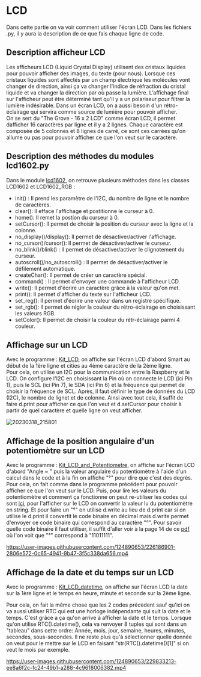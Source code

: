 # LCD
Dans cette partie on va voir comment utiliser l'écran LCD. Dans les fichiers .py, il y aura la description de ce que fais chaque ligne de code.                                   

## Description afficheur LCD                                                     

Les afficheurs LCD (Liquid Crystal Display) utilisent des cristaux liquides pour pouvoir afficher des images, du texte (pour nous). Lorsque ces cristaux liquides sont affectés par un champ électrique les molécules vont changer de direction, ainsi ça va changer l'indice de réfraction du cristal liquide et va changer la direction par où passe la lumière. L'affichage final sur l'afficheur peut être déterminé tant qu'il y a un polariseur pour filtrer la lumière indésirable. Dans un écran LCD, on a aussi besoin d'un rétro-éclairage qui servira comme source de lumière pour pouvoir afficher.                                                      
On se sert du "The Grove - 16 x 2 LCD" comme écran LCD, il permet dafficher 16 caractères par ligne et il y a 2 lignes. Chaque caractère est composée de 5 colonnes et 8 lignes de carré, ce sont ces carrées qu'on allume ou pas pour pouvoir afficher ce que l'on veut sur le caractère.

## Description des méthodes du modules lcd1602.py                                             
Dans le module [lcd1602](lcd1602.py), on retrouve plusieurs méthodes dans les classes LCD1602 et LCD1602_RGB :
- init() : Il prend les paramètre de l'I2C, du nombre de ligne et le nombre de caractères.
- clear(): Il efface l'affichage et postitionne le curseur à 0.
- home(): Il remet la postion du curseur à 0.
- setCursor(): Il permet de choisir la position du curseur avec la ligne et la colonne.
- no_display()/display(): Il permet de désactiver/activer l'affichage.
- no_cursor()/cursor(): Il permet de désactiver/activer le curseur.
- no_blink()/blink() : Il permet de désactiver/activer le clignotement du curseur.
- autoscroll()/no_autoscroll() : Il permet de désactiver/activer le défilement automatique.     
- createChar(): Il permet de créer un caractère spécial.
- command() : Il permet d'envoyer une commande à l'afficheur LCD.
- write():  Il permet d'écrire un caractère grâce à la valeur qu'on met.
- print(): Il permet d'afficher du texte sur l'afficheur LCD.
- set_reg(): Il permet d'écrire une valeur dans un registre spécifique.
- set_rgb(): Il permet de régler la couleur du rétro-éclairage en choisissant les valeurs RGB.
- setColor(): Il permet de choisir la couleur du rétr-éclairage parmi 4 couleur.

## Affichage sur un LCD                                                         

Avec le programme : [Kit_LCD](Kit_LCD.py), on affiche sur l'écran LCD d'abord Smart au début de la 1ère ligne et cities au 4ème caractère de la 2ème ligne.                     
Pour cela, on utilise un I2C pour la communication entre la Raspberry et le LCD. On configure l'I2C en choisissant la Pin où on connecte le LCD (ici  Pin 1), puis le SCL (ici Pin 7), le SDA (ici Pin 6) et la fréquence qui permet de choisir la fréquence de SCL. Après, il faut définir le type de données du LCD (I2C), le nombre de lignet et de colonne. Ainsi avec tout cela, il suffit de faire d.print pour afficher ce que l'on veut et d.setCursor pour choisir à partir de quel caractère et quelle ligne on veut afficher.

![20230318_215801](https://user-images.githubusercontent.com/124890653/226139713-da42ba8d-a2d8-498e-97ae-ca3fb5e51217.jpg)

## Affichage de la position angulaire d'un potentiomètre sur un LCD                       

Avec le programme : [Kit_LCD_and_Potentiometre](Kit_LCD_and_Potentiometre.py), on affiche sur l'écran LCD d'abord "Angle = " puis la valeur angulaire du potentiomètre à l'aide d'un calcul dans le code et à la fin on affiche "°" pour dire que c'est des degrés.                                      
Pour cela, on fait comme dans le programme précédent pour pouvoir afficher ce que l'on veut sur le LCD. Puis, pour lire les valeurs du potentiomètre et comment ça fonctionne on peut re-utiliser les codes qui sont [ici](https://github.com/HEPL-Starygin/smartcities/tree/main/AD-PWM), pour l'afficher sur le LCD on convertir la valeur lu du potentiomètre en string. Et pour faire un "°" on utilise d.write au lieu de d.print car si on utilise le d.print il convertit le code binaire en décimal mais d.write permet d'envoyer ce code binaire qui correspond au caractère "°". Pour savoir quelle code binaire il faut utiliser, il suffit d'aller voir à la page 14 de ce [pdf](https://www.waveshare.com/datasheet/LCD_en_PDF/LCD1602.pdf) où l'on voit que "°" correspond à "11011111".


https://user-images.githubusercontent.com/124890653/226186901-2806e572-0c65-4941-9b47-3f5c338da656.mp4

## Affichage de la date et du temps sur un LCD                                         

Avec le programme : [Kit_LCD_datetime](Kit_LCD_datetime.py), on affiche sur l'écran LCD la date sur la 1ère ligne et le temps en heure, minute et seconde sur la 2ème ligne.

Pour cela, on fait la même chose que les 2 codes précèdent sauf qu'ici on va aussi utiliser RTC qui est une horloge indépendante qui suit la date et le temps. C'est grâce a ça qu'on arrive à afficher la date et le temps. Lorsque qu'on utilise RTC().datetime(), cela va renvoyer 8 tuples qui sont dans un "tableau" dans cette ordre: Année, mois, jour, semaine, heures, minutes, secondes, sous-secondes. Il ne reste plus qu'à sélectionner quelle donnée on veut pour le mettre sur le LCD en faisant "str(RTC().datetime()[1]" si on veut le mois par exemple.



https://user-images.githubusercontent.com/124890653/229833213-ee8a6f2c-fc24-49b1-a288-4c9618006382.mp4





